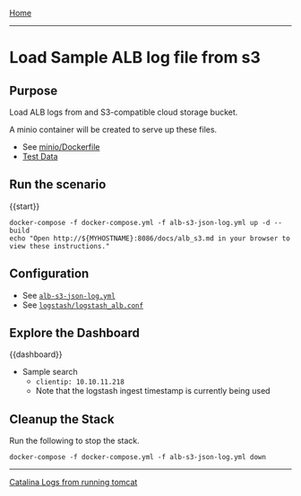 [Home](../README.md)

---

# Load Sample ALB log file from s3

## Purpose
Load ALB logs from and S3-compatible cloud storage bucket.

A minio container will be created to serve up these files.

- See [minio/Dockerfile](../minio/Dockerfile)
- [Test Data](../minio/alb.log)

## Run the scenario
{{start}}

```
docker-compose -f docker-compose.yml -f alb-s3-json-log.yml up -d --build
echo "Open http://${MYHOSTNAME}:8086/docs/alb_s3.md in your browser to view these instructions."

```

## Configuration
- See [`alb-s3-json-log.yml`](../alb-s3-json-log.yml)
- See [`logstash/logstash_alb.conf`](../logstash/logstash_alb_s3.conf)

## Explore the Dashboard


{{dashboard}}
- Sample search
  - `clientip: 10.10.11.218`
  - Note that the logstash ingest timestamp is currently being used


## Cleanup the Stack

Run the following to stop the stack.

```
docker-compose -f docker-compose.yml -f alb-s3-json-log.yml down
```

---
[Catalina Logs from running tomcat](tomcat-catalina.md)